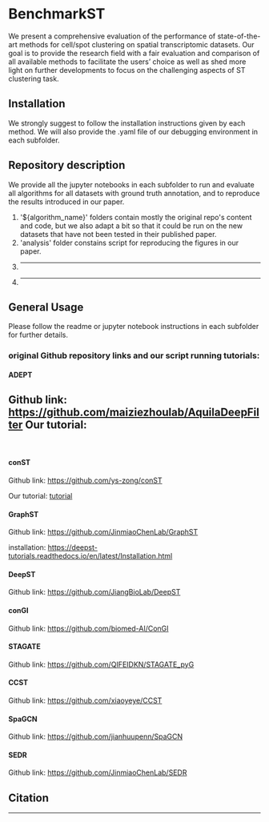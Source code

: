 # BenchmarkST

We present a comprehensive evaluation of the performance of state-of-the-art methods for cell/spot clustering on spatial transcriptomic datasets. Our goal is to provide the research field with a fair evaluation and comparison of all available methods to facilitate the users’ choice as well as shed more light on further developments to focus on the challenging aspects of ST clustering task.

## Installation

We strongly suggest to follow the installation instructions given by each method. We will also provide the .yaml file of our debugging environment in each subfolder.

## Repository description
We provide all the jupyter notebooks in each subfolder to run and evaluate all algorithms for all datasets with ground truth annotation, and to reproduce the results introduced in our paper.


1. '${algorithm_name}' folders contain mostly the original repo's content and code, but we also adapt a bit so that it could be run on the new datasets that have not been tested in their published paper.
2. 'analysis' folder constains script for reproducing the figures in our paper.
3. -------
4. -------

## General Usage

Please follow the readme or jupyter notebook instructions in each subfolder for further details.

### original Github repository links and our script running tutorials:

#### ADEPT

Github link: https://github.com/maiziezhoulab/AquilaDeepFilter
Our tutorial: 
<br>
-------
<br>


#### conST

Github link: https://github.com/ys-zong/conST

Our tutorial: [tutorial](https://github.com/maiziezhoulab/BenchmarkST/blob/main/conST/run_conST.ipynb)


#### GraphST

Github link: https://github.com/JinmiaoChenLab/GraphST

installation: https://deepst-tutorials.readthedocs.io/en/latest/Installation.html

#### DeepST

Github link: https://github.com/JiangBioLab/DeepST

#### conGI

Github link: https://github.com/biomed-AI/ConGI

#### STAGATE

Github link: https://github.com/QIFEIDKN/STAGATE_pyG

#### CCST

Github link: https://github.com/xiaoyeye/CCST

#### SpaGCN

Github link: https://github.com/jianhuupenn/SpaGCN

#### SEDR

Github link: https://github.com/JinmiaoChenLab/SEDR

## Citation

-------